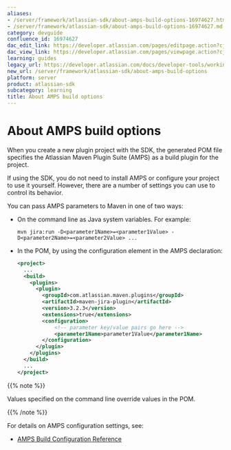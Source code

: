 ```yaml
---
aliases:
- /server/framework/atlassian-sdk/about-amps-build-options-16974627.html
- /server/framework/atlassian-sdk/about-amps-build-options-16974627.md
category: devguide
confluence_id: 16974627
dac_edit_link: https://developer.atlassian.com/pages/editpage.action?cjm=wozere&pageId=16974627
dac_view_link: https://developer.atlassian.com/pages/viewpage.action?cjm=wozere&pageId=16974627
learning: guides
legacy_url: https://developer.atlassian.com/docs/developer-tools/working-with-the-sdk/about-amps-build-options
new_url: /server/framework/atlassian-sdk/about-amps-build-options
platform: server
product: atlassian-sdk
subcategory: learning
title: About AMPS build options
---
```

# About AMPS build options

When you create a new plugin project with the SDK, the generated POM file specifies the Atlassian Maven Plugin Suite (AMPS) as a build plugin for the project.

If using the SDK, you do not need to install AMPS or configure your project to use it yourself. However, there are a number of settings you can use to control its behavior.

You can pass AMPS parameters to Maven in one of two ways:

-   On the command line as Java system variables. For example:

        mvn jira:run -D<parameter1Name>=<parameter1Value> -D<parameter2Name>=<parameter2Value> ...

-   In the POM, by using the configuration element in the AMPS declaration:  
      

    ``` xml
    <project>
      ...
      <build>
        <plugins>
          <plugin>
            <groupId>com.atlassian.maven.plugins</groupId>
            <artifactId>maven-jira-plugin</artifactId>
            <version>3.2.3</version>
            <extensions>true</extensions>
            <configuration>
                <!-- parameter key/value pairs go here -->
                <parameter1Name>parameter1Value</parameter1Name>
            </configuration>
          </plugin>
        </plugins>
      </build>
      ...
    </project>
    ```

{{% note %}}

Values specified on the command line override values in the POM.

{{% /note %}}

For details on AMPS configuration settings, see:

-   [AMPS Build Configuration Reference](/server/framework/atlassian-sdk/amps-build-configuration-reference)






















































































































































































